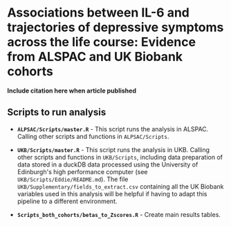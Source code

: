 # Associations between IL-6 and trajectories of depressive symptoms across the life course: Evidence from ALSPAC and UK Biobank cohorts

**Include citation here when article published**

## Scripts to run analysis

* **`ALPSAC/Scripts/master.R`** - This script runs the analysis in ALSPAC. Calling other scripts and functions in `ALPSAC/Scripts`.

* **`UKB/Scripts/master.R`** - This script runs the analysis in UKB. Calling other scripts and functions in `UKB/Scripts`, including data preparation of data stored in a duckDB data processed using the University of Edinburgh's high performance computer (see `UKB/Scripts/Eddie/README.md`). The file `UKB/Supplementary/fields_to_extract.csv` containing all the UK Biobank variables used in this analysis will be helpful if having to adapt this pipeline to a different environment.

* **`Scripts_both_cohorts/betas_to_Zscores.R`** - Create main results tables.
